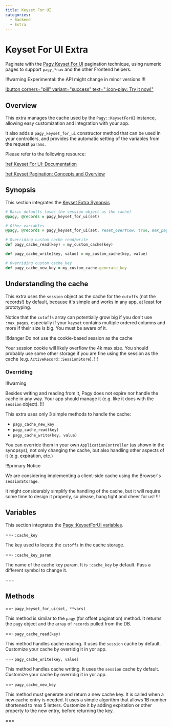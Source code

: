 ```yaml
---
title: Keyset For UI
categories:
  - Backend
  - Extra
---
```


# Keyset For UI Extra

Paginate with the [Pagy Keyset For UI](/docs/api/keyset_for_ui) pagination technique, using numeric pages to support `pagy_*nav`
and the other Frontend helpers.

!!!warning Experimental: the API might change in minor versions
!!!

[!button corners="pill" variant="success" text=":icon-play: Try it now!"](/playground.md#5-keyset-apps)

## Overview

This extra manages the cache used by the `Pagy::KeysetForUI` instance, allowing easy customization and integration with your
app.

It also adds a `pagy_keyset_for_ui` constructor method that can be used in your controllers, and provides the automatic setting
of the variables from the request `params`.

Please refer to the following resource:

[!ref Keyset For UI: Documentation](/docs/api/keyset_for_ui.md)

[!ref Keyset Pagination: Concepts and Overview](/docs/api/keyset.md)

## Synopsis

This section integrates the [Keyset Extra Synopsis](/docs/extras/keyset.md)

```ruby Controller (action)
# Basic defaults (uses the session object as the cache)
@pagy, @records = pagy_keyset_for_ui(set)

# Other variables
@pagy, @records = pagy_keyset_for_ui(set, reset_overflow: true, max_pages: 100, **vars)
```

```ruby ApplicationController
# Overriding custom cache read/write
def pagy_cache_read(key) = my_custom_cache(key)

def pagy_cache_write(key, value) = my_custom_cache(key, value)

# Overriding custom cache_key
def pagy_cache_new_key = my_custom_cache.generate_key
```

## Understanding the cache

This extra uses the `session` object as the cache for the `cutoffs` (not the records!) by default, because it's simple and works in any app, at least for
prototyping.

Notice that the `cutoffs` array can potentially grow big if you don't use `:max_pages`, especially if your `keyset` contains
multiple ordered columns and more if their size is big. You must be aware of it.

!!!danger Do not use the cookie-based session as the cache

Your session cookie will likely overflow the 4k max size. You should probably use some other storage if you are fine using the
session as the cache (e.g. `ActiveRecord::SessionStore`).
!!!

### Overriding

!!!warning

Besides writing and reading from it, Pagy does not expire nor handle the cache in any way. Your app should manage it (e.g. like it does
with the `session` object).
!!!

This extra uses only 3 simple methods to handle the cache:

- `pagy_cache_new_key`
- `pagy_cache_read(key)`
- `pagy_cache_write(key, value)`

You can override them in your own `ApplicationController` (as shown in the synopsys), not only changing the cache, but also
handling other aspects of it (e.g. expiration, etc.)

!!!primary Notice

We are considering implementing a client-side cache using the Browser's `sessionStorage`.

It might considerably simplify the handling of the cache, but it will require some time to design it properly, so please, hang tight and cheer for us!
!!!

## Variables

This section integrates the [Pagy::KeysetForUI variables](/docs/api/keyset_for_ui#variables).

==- `:cache_key`

The key used to locate the `cutoffs` in the cache storage.

==- `:cache_key_param`

The name of the cache key param. It is `:cache_key` by default. Pass a different symbol to change it.

===

## Methods

==- `pagy_keyset_for_ui(set, **vars)`

This method is similar to the `pagy` (for offset pagination) method. It returns the `pagy` object and the array of `records`
pulled from the DB.

==- `pagy_cache_read(key)`

This method handles cache reading. It uses the `session` cache by default. Customize your cache by overridig it in yor app.

==- `pagy_cache_write(key, value)`

This method handles cache writing. It uses the `session` cache by default. Customize your cache by overridig it in yor app.

==- `pagy_cache_new_key`

This method must generate and return a new cache key. It is called when a new cache entry is needed. It uses a simple algorithm
that allows 1B number shortened to max 5 letters. Customize it by adding expiration or other property to the new entry, before
returning the key.

===
